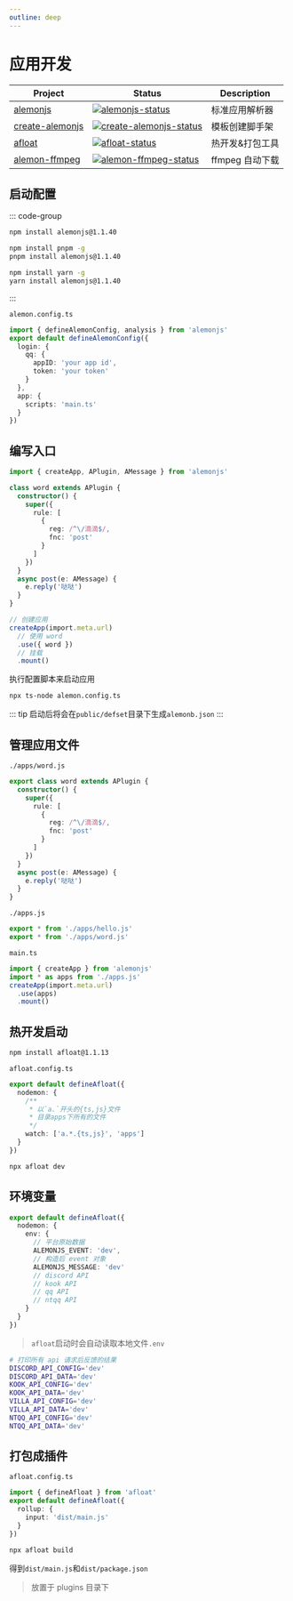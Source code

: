 ```yaml
---
outline: deep
---
```


# 应用开发

| Project           | Status                                               | Description     |
| ----------------- | ---------------------------------------------------- | --------------- |
| [alemonjs]        | [![alemonjs-status]][alemonjs-package]               | 标准应用解析器  |
| [create-alemonjs] | [![create-alemonjs-status]][create-alemonjs-package] | 模板创建脚手架  |
| [afloat]          | [![afloat-status]][afloat-package]                   | 热开发&打包工具 |
| [alemon-ffmpeg]   | [![alemon-ffmpeg-status]][alemon-ffmpeg-package]     | ffmpeg 自动下载 |

[alemonjs]: https://github.com/lemonade-lab/alemonjs
[alemonjs-status]: https://img.shields.io/npm/v/alemonjs.svg
[alemonjs-package]: https://www.npmjs.com/package/alemonjs

>

[create-alemonjs]: https://github.com/lemonade-lab/alemonjs/tree/create-alemonjs
[create-alemonjs-status]: https://img.shields.io/npm/v/create-alemonjs.svg
[create-alemonjs-package]: https://www.npmjs.com/package/create-alemonjs

>

[afloat]: https://github.com/lemonade-lab/alemonjs/tree/afloat
[afloat-status]: https://img.shields.io/npm/v/afloat.svg
[afloat-package]: https://www.npmjs.com/package/afloat

>

[alemon-ffmpeg]: https://github.com/kongxiangyiren/alemon-ffmpeg
[alemon-ffmpeg-status]: https://img.shields.io/npm/v/alemon-ffmpeg.svg
[alemon-ffmpeg-package]: https://www.npmjs.com/package/alemon-ffmpeg

## 启动配置

::: code-group

```sh [npm]
npm install alemonjs@1.1.40
```

```sh [pnpm]
npm install pnpm -g
pnpm install alemonjs@1.1.40
```

```sh [yarn]
npm install yarn -g
yarn install alemonjs@1.1.40
```

:::

`alemon.config.ts`

```typescript
import { defineAlemonConfig, analysis } from 'alemonjs'
export default defineAlemonConfig({
  login: {
    qq: {
      appID: 'your app id',
      token: 'your token'
    }
  },
  app: {
    scripts: 'main.ts'
  }
})
```

## 编写入口

```ts
import { createApp, APlugin, AMessage } from 'alemonjs'

class word extends APlugin {
  constructor() {
    super({
      rule: [
        {
          reg: /^\/滴滴$/,
          fnc: 'post'
        }
      ]
    })
  }
  async post(e: AMessage) {
    e.reply('哒哒')
  }
}

// 创建应用
createApp(import.meta.url)
  // 使用 word
  .use({ word })
  // 挂载
  .mount()
```

执行配置脚本来启动应用

```sh
npx ts-node alemon.config.ts
```

::: tip
启动后将会在`public/defset`目录下生成`alemonb.json`
:::

## 管理应用文件

`./apps/word.js`

```ts
export class word extends APlugin {
  constructor() {
    super({
      rule: [
        {
          reg: /^\/滴滴$/,
          fnc: 'post'
        }
      ]
    })
  }
  async post(e: AMessage) {
    e.reply('哒哒')
  }
}
```

`./apps.js`

```ts
export * from './apps/hello.js'
export * from './apps/word.js'
```

`main.ts`

```ts
import { createApp } from 'alemonjs'
import * as apps from './apps.js'
createApp(import.meta.url)
  .use(apps)
  .mount()
```

## 热开发启动

```sh
npm install afloat@1.1.13
```

`afloat.config.ts`

```ts
export default defineAfloat({
  nodemon: {
    /**
     * 以`a.`开头的{ts,js}文件
     * 目录apps下所有的文件
     */
    watch: ['a.*.{ts,js}', 'apps']
  }
})
```

```ts
npx afloat dev
```

## 环境变量

```ts
export default defineAfloat({
  nodemon: {
    env: {
      // 平台原始数据
      ALEMONJS_EVENT: 'dev',
      // 构造后 event 对象
      ALEMONJS_MESSAGE: 'dev'
      // discord API
      // kook API
      // qq API
      // ntqq API
    }
  }
})
```

> `afloat`启动时会自动读取本地文件`.env`

```sh
# 打印所有 api 请求后反馈的结果
DISCORD_API_CONFIG='dev'
DISCORD_API_DATA='dev'
KOOK_API_CONFIG='dev'
KOOK_API_DATA='dev'
VILLA_API_CONFIG='dev'
VILLA_API_DATA='dev'
NTQQ_API_CONFIG='dev'
NTQQ_API_DATA='dev'
```

## 打包成插件

`afloat.config.ts`

```typescript
import { defineAfloat } from 'afloat'
export default defineAfloat({
  rollup: {
    input: 'dist/main.js'
  }
})
```

```sh
npx afloat build
```

得到`dist/main.js`和`dist/package.json`

> 放置于 plugins 目录下
